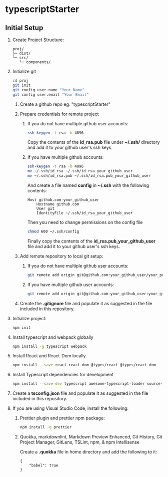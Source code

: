 # typescriptStarter

## Initial Setup

1. Create Project Structure:

    ```Script
    proj/
    ├─ dist/
    └─ src/
       └─ components/
    ```

2. Initialize git

    ```bash
    cd proj
    git init
    git config user.name "Your Name"
    git config user.email "Your Email"
    ```

    1. Create a github repo eg. "typescriptStarter"

    2. Prepare credentials for remote project
        1. If you do not have multiple github user accounts:

            ```bash
            ssh-keygen -t rsa -b 4096
            ```

            Copy the contents of the **id_rsa.pub** file under **~/.ssh/** directory and add it to your github user's ssh keys.

        2. If you have multiple github accounts:

            ```bash
            ssh-keygen -t rsa -b 4096
            mv ~/.ssh/id_rsa ~/.ssh/id_rsa_your_github_user
            mv ~/.ssh/id_rsa.pub ~/.ssh/id_rsa.pub_your_github_user
            ```

            And create a file named **config** in **~/.ssh** with the following contents:

            ```Script
            Host github.com-your_github_user
                Hostname github.com
                User git
                IdentityFile ~/.ssh/id_rsa_your_github_user
            ```

            Then you need to change permissions on the config file

            ```bash
            chmod 600 ~/.ssh/config
            ```

            Finally copy the contents of the **id_rsa.pub_your_github_user** file and add it to your github user's ssh keys.

    3. Add remote repository to local git setup:

        1. If you do not have multiple github user accounts:

            ```bash
            git remote add origin git@github.com:your_github_user/your_project_name.git
            ```

        2. If you have multiple github user accounts:

            ```bash
            git remote add origin git@github.com-your_github_user:your_github_user/your_project_name.git
            ```

    4. Create the **.gitignore** file and populate it as suggested in the file included in this repository.

3. Initialize project:

    ```bash
    npm init
    ```

4. Install typescript and webpack globally

    ```bash
    npm install -g typescript webpack
    ```

5. Install React and React-Dom locally

    ```bash
    npm install --save react react-dom @types/react @types/react-dom
    ```

6. Install Typescript dependencies for development

    ```bash
    npm install --save-dev typescript awesome-typescript-loader source-map-loader
    ```

7. Create a **tsconfig.json** file and populate it as suggested in the file included in this repository.

8. If you are using Visual Studio Code, install the following:

    1. Prettier plugin and prettier npm package:

        ```bash
        npm install -g prettier
        ```

    2. Quokka, markdownlint, Markdown Preview Enhanced, Git History, Git Project Manager, GitLens, TSLint, npm, & npm Intellisense

        Create a **.quokka** file in home directory and add the following to it:

        ```Script
        {
            "babel": true
        }
        ```
